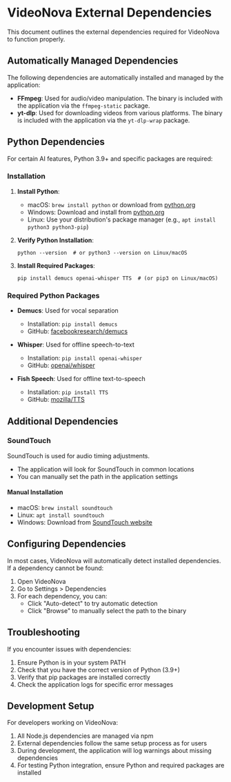 # VideoNova External Dependencies

This document outlines the external dependencies required for VideoNova to function properly.

## Automatically Managed Dependencies

The following dependencies are automatically installed and managed by the application:

- **FFmpeg**: Used for audio/video manipulation. The binary is included with the application via the `ffmpeg-static` package.
- **yt-dlp**: Used for downloading videos from various platforms. The binary is included with the application via the `yt-dlp-wrap` package.

## Python Dependencies

For certain AI features, Python 3.9+ and specific packages are required:

### Installation

1. **Install Python**:
   - macOS: `brew install python` or download from [python.org](https://www.python.org/downloads/)
   - Windows: Download and install from [python.org](https://www.python.org/downloads/)
   - Linux: Use your distribution's package manager (e.g., `apt install python3 python3-pip`)

2. **Verify Python Installation**:
   ```
   python --version  # or python3 --version on Linux/macOS
   ```

3. **Install Required Packages**:
   ```
   pip install demucs openai-whisper TTS  # (or pip3 on Linux/macOS)
   ```

### Required Python Packages

- **Demucs**: Used for vocal separation
  - Installation: `pip install demucs`
  - GitHub: [facebookresearch/demucs](https://github.com/facebookresearch/demucs)

- **Whisper**: Used for offline speech-to-text
  - Installation: `pip install openai-whisper`
  - GitHub: [openai/whisper](https://github.com/openai/whisper)

- **Fish Speech**: Used for offline text-to-speech
  - Installation: `pip install TTS`
  - GitHub: [mozilla/TTS](https://github.com/mozilla/TTS)

## Additional Dependencies

### SoundTouch

SoundTouch is used for audio timing adjustments.

- The application will look for SoundTouch in common locations
- You can manually set the path in the application settings

#### Manual Installation

- macOS: `brew install soundtouch`
- Linux: `apt install soundtouch`
- Windows: Download from [SoundTouch website](https://www.surina.net/soundtouch/download.html)

## Configuring Dependencies

In most cases, VideoNova will automatically detect installed dependencies. If a dependency cannot be found:

1. Open VideoNova
2. Go to Settings > Dependencies
3. For each dependency, you can:
   - Click "Auto-detect" to try automatic detection
   - Click "Browse" to manually select the path to the binary

## Troubleshooting

If you encounter issues with dependencies:

1. Ensure Python is in your system PATH
2. Check that you have the correct version of Python (3.9+)
3. Verify that pip packages are installed correctly
4. Check the application logs for specific error messages

## Development Setup

For developers working on VideoNova:

1. All Node.js dependencies are managed via npm
2. External dependencies follow the same setup process as for users
3. During development, the application will log warnings about missing dependencies
4. For testing Python integration, ensure Python and required packages are installed 